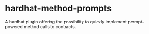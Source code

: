 # hardhat-method-prompts
A hardhat plugin offering the possibility to quickly implement prompt-powered method calls to contracts.
